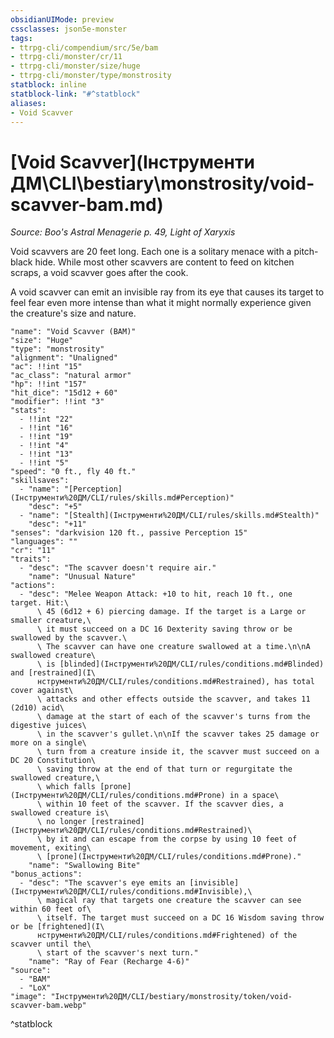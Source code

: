 ```yaml
---
obsidianUIMode: preview
cssclasses: json5e-monster
tags:
- ttrpg-cli/compendium/src/5e/bam
- ttrpg-cli/monster/cr/11
- ttrpg-cli/monster/size/huge
- ttrpg-cli/monster/type/monstrosity
statblock: inline
statblock-link: "#^statblock"
aliases:
- Void Scavver
---
```

# [Void Scavver](Інструменти ДМ\CLI\bestiary\monstrosity/void-scavver-bam.md)
*Source: Boo's Astral Menagerie p. 49, Light of Xaryxis*  

Void scavvers are 20 feet long. Each one is a solitary menace with a pitch-black hide. While most other scavvers are content to feed on kitchen scraps, a void scavver goes after the cook.

A void scavver can emit an invisible ray from its eye that causes its target to feel fear even more intense than what it might normally experience given the creature's size and nature.

```statblock
"name": "Void Scavver (BAM)"
"size": "Huge"
"type": "monstrosity"
"alignment": "Unaligned"
"ac": !!int "15"
"ac_class": "natural armor"
"hp": !!int "157"
"hit_dice": "15d12 + 60"
"modifier": !!int "3"
"stats":
  - !!int "22"
  - !!int "16"
  - !!int "19"
  - !!int "4"
  - !!int "13"
  - !!int "5"
"speed": "0 ft., fly 40 ft."
"skillsaves":
  - "name": "[Perception](Інструменти%20ДМ/CLI/rules/skills.md#Perception)"
    "desc": "+5"
  - "name": "[Stealth](Інструменти%20ДМ/CLI/rules/skills.md#Stealth)"
    "desc": "+11"
"senses": "darkvision 120 ft., passive Perception 15"
"languages": ""
"cr": "11"
"traits":
  - "desc": "The scavver doesn't require air."
    "name": "Unusual Nature"
"actions":
  - "desc": "Melee Weapon Attack: +10 to hit, reach 10 ft., one target. Hit:\
      \ 45 (6d12 + 6) piercing damage. If the target is a Large or smaller creature,\
      \ it must succeed on a DC 16 Dexterity saving throw or be swallowed by the scavver.\
      \ The scavver can have one creature swallowed at a time.\n\nA swallowed creature\
      \ is [blinded](Інструменти%20ДМ/CLI/rules/conditions.md#Blinded) and [restrained](І\
      нструменти%20ДМ/CLI/rules/conditions.md#Restrained), has total cover against\
      \ attacks and other effects outside the scavver, and takes 11 (2d10) acid\
      \ damage at the start of each of the scavver's turns from the digestive juices\
      \ in the scavver's gullet.\n\nIf the scavver takes 25 damage or more on a single\
      \ turn from a creature inside it, the scavver must succeed on a DC 20 Constitution\
      \ saving throw at the end of that turn or regurgitate the swallowed creature,\
      \ which falls [prone](Інструменти%20ДМ/CLI/rules/conditions.md#Prone) in a space\
      \ within 10 feet of the scavver. If the scavver dies, a swallowed creature is\
      \ no longer [restrained](Інструменти%20ДМ/CLI/rules/conditions.md#Restrained)\
      \ by it and can escape from the corpse by using 10 feet of movement, exiting\
      \ [prone](Інструменти%20ДМ/CLI/rules/conditions.md#Prone)."
    "name": "Swallowing Bite"
"bonus_actions":
  - "desc": "The scavver's eye emits an [invisible](Інструменти%20ДМ/CLI/rules/conditions.md#Invisible),\
      \ magical ray that targets one creature the scavver can see within 60 feet of\
      \ itself. The target must succeed on a DC 16 Wisdom saving throw or be [frightened](І\
      нструменти%20ДМ/CLI/rules/conditions.md#Frightened) of the scavver until the\
      \ start of the scavver's next turn."
    "name": "Ray of Fear (Recharge 4-6)"
"source":
  - "BAM"
  - "LoX"
"image": "Інструменти%20ДМ/CLI/bestiary/monstrosity/token/void-scavver-bam.webp"
```
^statblock